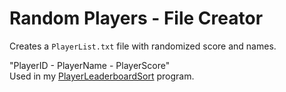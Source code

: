 # Random Players - File Creator
Creates a `PlayerList.txt` file with randomized score and names.

"PlayerID - PlayerName - PlayerScore"<br>
Used in my [PlayerLeaderboardSort](https://github.com/Dead245/PlayerLeaderboardSort) program.
